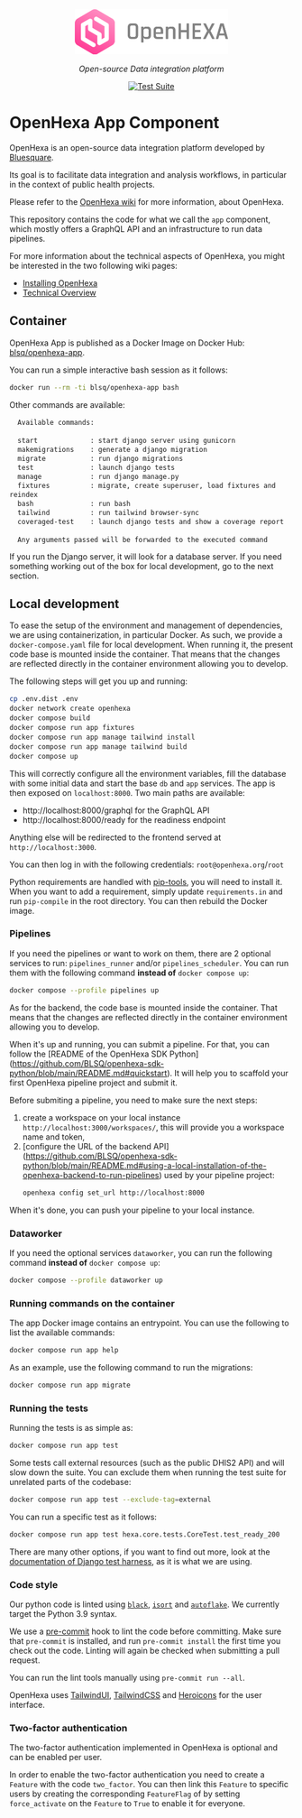 <div align="center">
   <img alt="OpenHexa Logo" src="https://raw.githubusercontent.com/BLSQ/openhexa-app/main/hexa/static/img/logo/logo_with_text_grey.svg" height="80">
</div>
<p align="center">
    <em>Open-source Data integration platform</em>
</p>
<p align="center">
   <a href="https://github.com/BLSQ/openhexa-app/actions/workflows/test.yml">
      <img alt="Test Suite" src="https://github.com/BLSQ/openhexa-app/actions/workflows/test.yml/badge.svg">
   </a>
</p>

OpenHexa App Component
======================

OpenHexa is an open-source data integration platform developed by [Bluesquare](https://bluesquarehub.com).

Its goal is to facilitate data integration and analysis workflows, in particular in the context of public health 
projects.

Please refer to the [OpenHexa wiki](https://github.com/BLSQ/openhexa/wiki/Home) for more information, about OpenHexa.

This repository contains the code for what we call the `app` component, which mostly offers a GraphQL API and an 
infrastructure to run data pipelines.

For more information about the technical aspects of OpenHexa, you might be interested in the two following wiki pages:

- [Installing OpenHexa](https://github.com/BLSQ/openhexa/wiki/Installation-instructions)
- [Technical Overview](https://github.com/BLSQ/openhexa/wiki/Technical-overview)

Container
---------

OpenHexa App is published as a Docker Image on Docker Hub:
[blsq/openhexa-app](https://hub.docker.com/r/blsq/openhexa-app).

You can run a simple interactive bash session as it follows:

```bash
docker run --rm -ti blsq/openhexa-app bash
```

Other commands are available:

```
  Available commands:

  start             : start django server using gunicorn
  makemigrations    : generate a django migration
  migrate           : run django migrations
  test              : launch django tests
  manage            : run django manage.py
  fixtures          : migrate, create superuser, load fixtures and reindex
  bash              : run bash
  tailwind          : run tailwind browser-sync
  coveraged-test    : launch django tests and show a coverage report

  Any arguments passed will be forwarded to the executed command
```

If you run the Django server, it will look for a database server. If you need
something working out of the box for local development, go to the next section.

Local development
-----------------

To ease the setup of the environment and management of dependencies, we are using containerization, in particular
Docker. As such, we provide a `docker-compose.yaml` file for local development. When running it, the present code base
is mounted inside the container. That means that the changes are reflected directly in the container environment
allowing you to develop.

The following steps will get you up and running:

```bash
cp .env.dist .env
docker network create openhexa
docker compose build
docker compose run app fixtures
docker compose run app manage tailwind install
docker compose run app manage tailwind build
docker compose up
```

This will correctly configure all the environment variables, fill the database with some initial data and start the base
`db` and `app` services. The app is then exposed on `localhost:8000`. Two main paths are available:

- http://localhost:8000/graphql for the GraphQL API
- http://localhost:8000/ready for the readiness endpoint 

Anything else will be redirected to the frontend served at `http://localhost:3000`.

You can then log in with the following credentials: `root@openhexa.org`/`root`

Python requirements are handled with [pip-tools](https://github.com/jazzband/pip-tools), you will need to install it.
When you want to add a requirement, simply update `requirements.in` and run `pip-compile` in the root directory. You
can then rebuild the Docker image.

### Pipelines

If you need the pipelines or want to work on them, there are 2 optional services to run: `pipelines_runner` and/or
`pipelines_scheduler`. You can run them with the following command **instead of** `docker compose up`:

```bash
docker compose --profile pipelines up
```

As for the backend, the code base is mounted inside the container. That means that the changes are reflected directly in
the container environment allowing you to develop.

When it's up and running, you can submit a pipeline. For that, you can follow the [README of the OpenHexa SDK Python]
(https://github.com/BLSQ/openhexa-sdk-python/blob/main/README.md#quickstart). It will help you to scaffold your first
OpenHexa pipeline project and submit it.

Before submiting a pipeline, you need to make sure the next steps:

1. create a workspace on your local instance `http://localhost:3000/workspaces/`, this will provide you a workspace name
   and token,
2. [configure the URL of the backend API] (https://github.com/BLSQ/openhexa-sdk-python/blob/main/README.md#using-a-local-installation-of-the-openhexa-backend-to-run-pipelines)
   used by your pipeline project:
   ```bash
   openhexa config set_url http://localhost:8000
   ```

When it's done, you can push your pipeline to your local instance.

### Dataworker

If you need the optional services `dataworker`, you can run the following command **instead of** `docker compose up`:

```bash
docker compose --profile dataworker up 
```

### Running commands on the container

The app Docker image contains an entrypoint. You can use the following to list the available commands:

```bash
docker compose run app help
```

As an example, use the following command to run the migrations:

```bash
docker compose run app migrate
```

### Running the tests

Running the tests is as simple as:

```bash
docker compose run app test
```

Some tests call external resources (such as the public DHIS2 API) and will slow down the suite. You can exclude them
when running the test suite for unrelated parts of the codebase:

```bash
docker compose run app test --exclude-tag=external
```

You can run a specific test as it follows:

```bash
docker compose run app test hexa.core.tests.CoreTest.test_ready_200
```

There are many other options, if you want to find out more, look at the [documentation of Django test harness](https://docs.djangoproject.com/en/4.2/topics/testing/overview/#running-tests),
as it is what we are using.

### Code style

Our python code is linted using [`black`](https://github.com/psf/black), [`isort`](https://github.com/PyCQA/isort) and [`autoflake`](https://github.com/myint/autoflake).
We currently target the Python 3.9 syntax.

We use a [pre-commit](https://pre-commit.com/) hook to lint the code before committing. Make sure that `pre-commit` is
installed, and run `pre-commit install` the first time you check out the code. Linting will again be checked
when submitting a pull request.

You can run the lint tools manually using `pre-commit run --all`.

OpenHexa uses [TailwindUI](https://tailwindui.com/), [TailwindCSS](https://tailwindcss.com/)
and [Heroicons](https://heroicons.com/) for the user interface.


### Two-factor authentication

The two-factor authentication implemented in OpenHexa is optional and can be enabled per user.

In order to enable the two-factor authentication you need to create a `Feature` with the code `two_factor`.
You can then link this `Feature` to specific users by creating the corresponding `FeatureFlag` of by setting 
`force_activate` on the `Feature` to `True` to enable it for everyone.